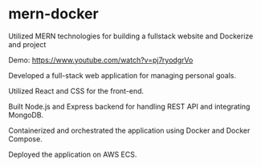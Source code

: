 # mern-docker
Utilized MERN technologies for building a fullstack website and Dockerize and project

Demo: https://www.youtube.com/watch?v=pj7ryodgrVo

Developed a full-stack web application for managing personal goals.

Utilized React and CSS for the front-end.

Built Node.js and Express backend for handling REST API and integrating MongoDB.

Containerized and orchestrated the application using Docker and Docker Compose.

Deployed the application on AWS ECS.
